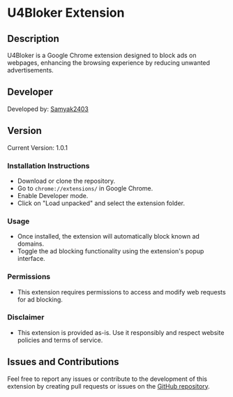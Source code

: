 # U4Bloker Extension

## Description
U4Bloker is a Google Chrome extension designed to block ads on webpages, enhancing the browsing experience by reducing unwanted advertisements.

## Developer
Developed by: [Samyak2403](https://github.com/samyak2403)

## Version
Current Version: 1.0.1

### Installation Instructions
- Download or clone the repository.
- Go to `chrome://extensions/` in Google Chrome.
- Enable Developer mode.
- Click on "Load unpacked" and select the extension folder.

### Usage
- Once installed, the extension will automatically block known ad domains.
- Toggle the ad blocking functionality using the extension's popup interface.

### Permissions
- This extension requires permissions to access and modify web requests for ad blocking.

### Disclaimer
- This extension is provided as-is. Use it responsibly and respect website policies and terms of service.

## Issues and Contributions
Feel free to report any issues or contribute to the development of this extension by creating pull requests or issues on the [GitHub repository](https://github.com/yourusername/your-extension-repo).

